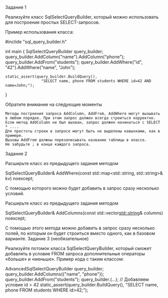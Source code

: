 Задание 1

Реализуйте класс SqlSelectQueryBuilder, который можно использовать для построения простых SELECT-запросов.

Пример использования класса:

#inclide "sql_query_builder.h"

int main {
    SqlSelectQueryBuilder query_builder;
    query_builder.AddColumn("name").AddColumn("phone");
    query_builder.AddFrom("students");
    query_builder.AddWhere("id", "42").AddWhere("name", "John");
    
    static_assert(query_builder.BuildQuery(), 
                    "SELECT name, phone FROM students WHERE id=42 AND name=John;");
}

Обратите внимание на следующие моменты

    Методы построения запроса AddColumn, AddFrom, AddWhere могут вызывать в любом порядке. При этом запрос должен всегда строиться корректно.
    Если метод AddColumn не был вызван, запрос должен начинаться с SELECT * ....
    Для простоты строки в запросе могут быть не выделены кавычками, как в примере.
    Вызовы AddFrom должны перезаписывать название таблицы в классе.
    Не забудьте ; в конце каждого запроса.

Задание 2

Расширьте класс из предыдущего задания методом

SqlSelectQueryBuilder& AddWhere(const std::map<std::string, std::string>& kv) noexcept;

С помощью которого можно будет добавить в запрос сразу несколько условий.

Расширьте класс из предыдущего задания методом

SqlSelectQueryBuilder& AddColumns(const std::vector<std::string>& columns) noexcept;

С помощью этого метода можно добавить в запрос сразу несколько полей, по которым он будет строиться вместо одного, как в базовом варианте.
Задание 3 (необязательное)

Реализуйте потомок класса SqlSelectQueryBuilder, который сможет добавлять в условие FROM запроса дополнительные операторы «больше» и «меньше». Пример кода с таким классом:

AdvancedSqlSelectQueryBuilder query_builder;
query_builder.AddColumns({"name", "phone"});
query_builder.AddFrom("students");
query_builder.<SomeMethod>(...); // Добавляем условие id > 42
static_assert(query_builder.BuildQuery(), 
                "SELECT name, phone FROM students WHERE id>42;");
